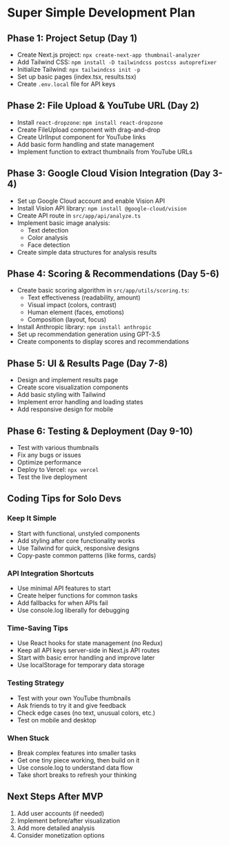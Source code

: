 # Super Simple Development Plan

## Phase 1: Project Setup (Day 1)
- Create Next.js project: `npx create-next-app thumbnail-analyzer`
- Add Tailwind CSS: `npm install -D tailwindcss postcss autoprefixer`
- Initialize Tailwind: `npx tailwindcss init -p`
- Set up basic pages (index.tsx, results.tsx)
- Create `.env.local` file for API keys

## Phase 2: File Upload & YouTube URL (Day 2)
- Install `react-dropzone`: `npm install react-dropzone`
- Create FileUpload component with drag-and-drop
- Create UrlInput component for YouTube links
- Add basic form handling and state management
- Implement function to extract thumbnails from YouTube URLs

## Phase 3: Google Cloud Vision Integration (Day 3-4)
- Set up Google Cloud account and enable Vision API
- Install Vision API library: `npm install @google-cloud/vision`
- Create API route in `src/app/api/analyze.ts`
- Implement basic image analysis:
  - Text detection
  - Color analysis
  - Face detection
- Create simple data structures for analysis results

## Phase 4: Scoring & Recommendations (Day 5-6)
- Create basic scoring algorithm in `src/app/utils/scoring.ts`:
  - Text effectiveness (readability, amount)
  - Visual impact (colors, contrast)
  - Human element (faces, emotions)
  - Composition (layout, focus)
- Install Anthropic library: `npm install anthropic`
- Set up recommendation generation using GPT-3.5
- Create components to display scores and recommendations

## Phase 5: UI & Results Page (Day 7-8)
- Design and implement results page
- Create score visualization components
- Add basic styling with Tailwind
- Implement error handling and loading states
- Add responsive design for mobile

## Phase 6: Testing & Deployment (Day 9-10)
- Test with various thumbnails
- Fix any bugs or issues
- Optimize performance
- Deploy to Vercel: `npx vercel`
- Test the live deployment

## Coding Tips for Solo Devs

### Keep It Simple
- Start with functional, unstyled components
- Add styling after core functionality works
- Use Tailwind for quick, responsive designs
- Copy-paste common patterns (like forms, cards)

### API Integration Shortcuts
- Use minimal API features to start
- Create helper functions for common tasks
- Add fallbacks for when APIs fail
- Use console.log liberally for debugging

### Time-Saving Tips
- Use React hooks for state management (no Redux)
- Keep all API keys server-side in Next.js API routes
- Start with basic error handling and improve later
- Use localStorage for temporary data storage

### Testing Strategy
- Test with your own YouTube thumbnails
- Ask friends to try it and give feedback
- Check edge cases (no text, unusual colors, etc.)
- Test on mobile and desktop

### When Stuck
- Break complex features into smaller tasks
- Get one tiny piece working, then build on it
- Use console.log to understand data flow
- Take short breaks to refresh your thinking

## Next Steps After MVP
1. Add user accounts (if needed)
2. Implement before/after visualization
3. Add more detailed analysis
4. Consider monetization options
